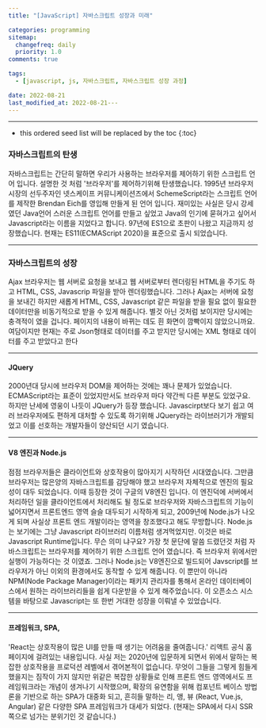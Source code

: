 ```yaml
---
title: "[JavaScript] 자바스크립트 성장과 미래"

categories: programming
sitemap:
  changefreq: daily
  priority: 1.0
comments: true

tags:
  - [javascript, js, 자바스크립트, 자바스크립트 성장 과정]

date: 2022-08-21
last_modified_at: 2022-08-21---
---
```


---

<!-- prettier-ignore -->
* this ordered seed list will be replaced by the toc 
{:toc}

### 자바스크립트의 탄생

자바스크립트는 간단히 말하면 우리가 사용하는 브라우저를 제어하기 위한 스크립트 언어 입니다. 설명한 것 처럼 '브라우저'를 제어하기위해 탄생했습니다. 1995년 브라우저 시장의 선두주자인 넷스케이프 커뮤니케이션즈에서 SchemeScript라는 스크립트 언어를 제작한 Brendan Eich를 영입해 만들게 된 언어 입니다. 재미있는 사실은 당시 강세였던 Java언어 스러운 스크립트 언어를 만들고 싶었고 Java의 인기에 묻혀가고 싶어서 Javascript라는 이름을 지었다고 합니다.
97년에 ES1으로 초판이 나왔고 지금까지 성장했습니다. 현재는 ES11(ECMAScript 2020)을 표준으로 출시 되었습니다.

---

### 자바스크립트의 성장

Ajax
브라우저는 웹 서버로 요청을 보내고 웹 서버로부터 렌더링된 HTML을 주기도 하고 HTML, CSS, Javascrip 파일을 받아 렌더링했습니다. 그러나 Ajax는 서버에 요청을 보내긴 하지만 새롭게 HTML, CSS, Javascript 같은 파일을 받을 필요 없이 필요한 데이터만을 비동기적으로 받을 수 있게 해줍니다. 별것 아닌 것처럼 보이지만 당시에는 충격적이 였을 겁니다. 페이지의 내용이 바뀌는 데도 흰 화면이 깜빡이지 않았으니까요. 여담이지만 현재는 주로 Json형태로 데이터를 주고 받지만 당시에는 XML 형태로 데이터를 주고 받았다고 한다

---

#### JQuery

2000년대 당시에 브라우저 DOM을 제어하는 것에는 꽤나 문제가 있었습니다. ECMAScript라는 표준이 있었지만서도 브라우저 마다 약간씩 다른 부분도 있었구요. 하지만 난세에 영웅이 나듯이 JQuery가 등장 했습니다. Javascirpt보다 보기 쉽고 여러 브라우저에도 편하게 대처할 수 있도록 하기위해 JQuery라는 라이브러기가 개발되었고 이를 선호하는 개발자들이 양산되던 시기 였습니다.

---

#### V8 엔진과 Node.js

점점 브라우저들은 클라이언트와 상호작용이 많아지기 시작하던 시대였습니다. 그만큼 브라우저는 많은양의 자바스크립트를 감당해야 했고 브라우저 자체적으로 엔진의 필요성이 대두 되었습니다. 이때 등장한 것이 구글의 V8엔진 입니다. 이 엔진덕에 서버에서 처리하던 일을 클라이언트에서 처리해도 될 정도로 브라우저와 자바스크립트의 기능이 넓어지면서 프론트엔드 영역 슬슬 대두되기 시작하게 되고, 2009년에 Node.js가 나오게 되며 사실상 프론트 엔드 개발이라는 영역을 창조했다고 해도 무방합니다. Node.js는 보기에는 그냥 Javascript 라이브러리 이름처럼 생겨먹었지만. 이것은 바로 Javascript Runtime입니다. 무슨 의미 냐구요? 가장 첫 문단에 말씀 드렸던것 처럼 자바스크립트는 브라우저를 제어하기 위한 스크립트 언어 였습니다. 즉 브라우저 위에서만 실행이 가능하다는 것 이였죠. 그러나 Node.js는 V8엔진으로 빌드되어 Javscript를 브라우저가 아닌 이외의 환경에서도 동작할 수 있게 해줍니다. 이 뿐만이 아니라 NPM(Node Package Manager)이라는 패키지 관리자를 통해서 온라인 데이터베이스에서 원하는 라이브러리들을 쉽게 다운받을 수 있게 해주었습니다. 이 오픈소스 시스템을 바탕으로 Javascript는 또 한번 거대한 성장을 이뤄낼 수 있었습니다.

---

#### 프레임워크, SPA,

'React는 상호작용이 많은 UI를 만들 때 생기는 어려움을 줄여줍니다.' 리액트 공식 홈페이지에 걸려있는 내용입니다. 사실 저는 2020년에 입문하게 되면서 위에서 말하는 복잡한 상호작용을 프로덕션 레벨에서 겪어본적이 없습니다. 무엇이 그들을 그렇게 힘들게 했을지는 짐작이 가지 않지만 위같은 복잡한 상황들로 인해 프론트 엔드 영역에서도 프레임워크라는 개념이 생겨나기 시작했으며, 확장의 유연함을 위해 컴포넌트 베이스 방법론을 기반으로 하는 SPA가 대중화 되고, 흔히들 말하는 리, 앵, 뷰 (React, Vue.js, Angular) 같은 다양한 SPA 프레임워크가 대세가 되었다. (현재는 SPA에서 다시 SSR쪽으로 넘가는 분위기인 것 같습니다.)
